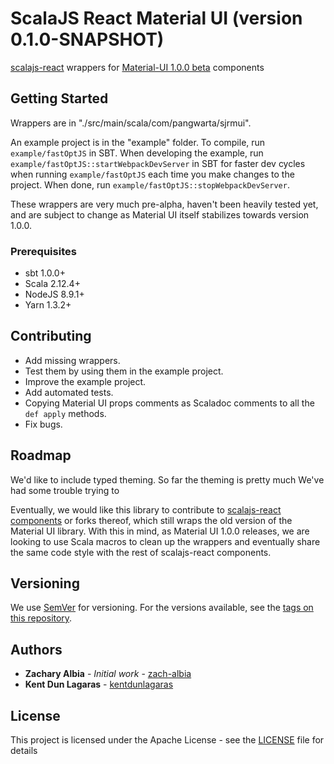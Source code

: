 # ScalaJS React Material UI (version 0.1.0-SNAPSHOT)

[scalajs-react](https://github.com/japgolly/scalajs-react) wrappers for [Material-UI 1.0.0 beta](material-ui-next.com) components

## Getting Started

Wrappers are in "./src/main/scala/com/pangwarta/sjrmui".

An example project is in the "example" folder. To compile, run `example/fastOptJS` in SBT. When developing the example, run `example/fastOptJS::startWebpackDevServer` in SBT for faster dev cycles when running `example/fastOptJS` each time you make changes to the project. When done, run `example/fastOptJS::stopWebpackDevServer`. 

These wrappers are very much pre-alpha, haven't been heavily tested yet, and are subject to change as Material UI itself stabilizes towards version 1.0.0.

### Prerequisites

- sbt 1.0.0+
- Scala 2.12.4+
- NodeJS 8.9.1+
- Yarn 1.3.2+

## Contributing

* Add missing wrappers.
* Test them by using them in the example project.
* Improve the example project.
* Add automated tests.
* Copying Material UI props comments as Scaladoc comments to all the `def apply` methods.
* Fix bugs. 

## Roadmap

We'd like to include typed theming. So far the theming is pretty much  We've had some trouble trying to 

Eventually, we would like this library to contribute to [scalajs-react components](https://github.com/chandu0101/scalajs-react-components) or forks thereof, which still wraps the old version of the Material UI library. With this in mind, as Material UI 1.0.0 releases, we are looking to use Scala macros to clean up the wrappers and eventually share the same code style with the rest of scalajs-react components.

## Versioning

We use [SemVer](http://semver.org/) for versioning. For the versions available, see the [tags on this repository](https://github.com/your/project/tags). 

## Authors

* **Zachary Albia** - *Initial work* - [zach-albia](https://github.com/zach-albia)
* **Kent Dun Lagaras** - [kentdunlagaras](https://github.com/kentdunlagaras)

## License

This project is licensed under the Apache License - see the [LICENSE](LICENSE) file for details
